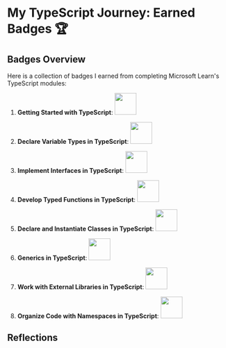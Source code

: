 # My TypeScript Journey: Earned Badges 🏆

## Badges Overview

Here is a collection of badges I earned from completing Microsoft Learn's TypeScript modules:

1. **Getting Started with TypeScript**: [<img src="https://github.com/rolling-scopes-school/ksarise-JSFE2023Q4/assets/18985111/b6c735d0-1490-4250-b1bb-2bd08ae59639" width="50" height="50">
](https://learn.microsoft.com/api/achievements/share/en-gb/Ksarise-1121/HY6GZHS8?sharingId=F9F1CF3D58F3EE82)

2. **Declare Variable Types in TypeScript**: [<img src="https://github.com/rolling-scopes-school/ksarise-JSFE2023Q4/assets/18985111/014f06e7-88df-4361-8537-86970768b4ff" width="50" height="50">
](https://learn.microsoft.com/api/achievements/share/en-gb/Ksarise-1121/HY6JCXX8?sharingId=F9F1CF3D58F3EE82)

3. **Implement Interfaces in TypeScript**: [<img src="https://github.com/rolling-scopes-school/ksarise-JSFE2023Q4/assets/18985111/5a84f866-6d08-4d3d-aaaa-fa96ed2d7b4a" width="50" height="50">
](https://learn.microsoft.com/api/achievements/share/en-gb/Ksarise-1121/9N5SQB8U?sharingId=F9F1CF3D58F3EE82)

4. **Develop Typed Functions in TypeScript**: [<img src="https://github.com/rolling-scopes-school/ksarise-JSFE2023Q4/assets/18985111/dc0e1495-4082-4971-99da-c00de032ad47" width="50" height="50">](https://learn.microsoft.com/api/achievements/share/en-gb/Ksarise-1121/AQNWXZY7?sharingId=F9F1CF3D58F3EE82)

5. **Declare and Instantiate Classes in TypeScript**: [<img src="https://github.com/rolling-scopes-school/ksarise-JSFE2023Q4/assets/18985111/a4809401-e0a4-416f-8d21-a4e012c06d6e" width="50" height="50">
](https://learn.microsoft.com/api/achievements/share/en-gb/Ksarise-1121/3XGGYDAH?sharingId=F9F1CF3D58F3EE82)

6. **Generics in TypeScript**: [<img src="https://github.com/rolling-scopes-school/ksarise-JSFE2023Q4/assets/18985111/1f71cf81-f435-42dd-ade8-2a88b8d546c1" width="50" height="50">
](https://learn.microsoft.com/api/achievements/share/en-gb/Ksarise-1121/9N55RHMU?sharingId=F9F1CF3D58F3EE82)

7. **Work with External Libraries in TypeScript**: [<img src="https://github.com/rolling-scopes-school/ksarise-JSFE2023Q4/assets/18985111/b0afb845-d2bd-4100-9854-49771e09f707" width="50" height="50">
](https://learn.microsoft.com/api/achievements/share/en-gb/Ksarise-1121/HY662TM8?sharingId=F9F1CF3D58F3EE82)

8. **Organize Code with Namespaces in TypeScript**: [<img src="https://github.com/rolling-scopes-school/ksarise-JSFE2023Q4/assets/18985111/950af1ef-cbf1-4bad-a789-00e4bdc1b37f" width="50" height="50">
](https://learn.microsoft.com/api/achievements/share/en-gb/Ksarise-1121/J6PP8H7T?sharingId=F9F1CF3D58F3EE82)

## Reflections
